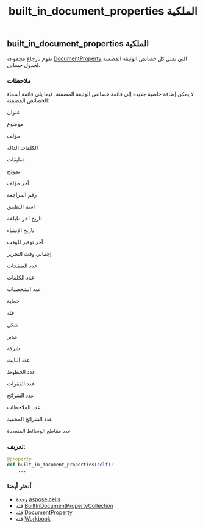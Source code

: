 ﻿---
title: built_in_document_properties الملكية
second_title: Aspose.Cells for Python via .NET API المراجع
description:
type: docs
weight: 440
url: /ar/python-net/aspose.cells/workbook/built_in_document_properties/
is_root: false
---
##  built_in_document_properties الملكية

تقوم بارجاع مجموعة [DocumentProperty](/cells/ar/python-net/aspose.cells.properties/documentproperty) التي تمثل كل خصائص الوثيقة المضمنة لجدول حسابي.

###  ملاحظات

لا يمكن إضافة خاصية جديدة إلى قائمة خصائص الوثيقة المضمنة.
فيما يلي قائمة أسماء الخصائص المضمنة:

عنوان


موضوع


مؤلف


الكلمات الدالة


تعليقات


نموذج


آخر مؤلف


رقم المراجعة


اسم التطبيق


تاريخ آخر طباعة


تاريخ الإنشاء


آخر توفير للوقت


إجمالي وقت التحرير


عدد الصفحات


عدد الكلمات


عدد الشخصيات


حماية


فئة


شكل


مدير


شركة


عدد البايت


عدد الخطوط


عدد الفقرات


عدد الشرائح


عدد الملاحظات


عدد الشرائح المخفية


عدد مقاطع الوسائط المتعددة
###  تعريف:
```python
@property
def built_in_document_properties(self):
    ...
```

###  أنظر أيضا
* وحدة [aspose.cells](../../)
* فئة [BuiltInDocumentPropertyCollection](/cells/ar/python-net/aspose.cells.properties/builtindocumentpropertycollection)
* فئة [DocumentProperty](/cells/ar/python-net/aspose.cells.properties/documentproperty)
* فئة [Workbook](/cells/ar/python-net/aspose.cells/workbook)
